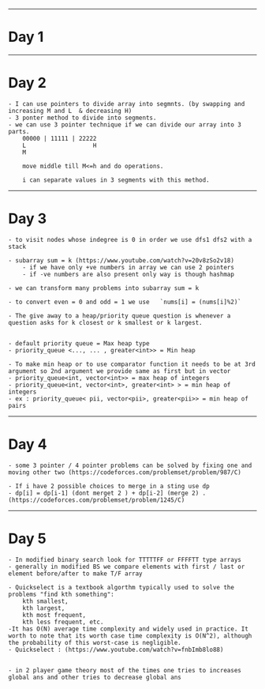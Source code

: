 ***
# Day 1

***
# Day 2

	- I can use pointers to divide array into segmnts. (by swapping and increasing M and L  & decreasing H)
	- 3 ponter method to divide into segments.
	- we can use 3 pointer technique if we can divide our array into 3 parts.
		00000 | 11111 | 22222
		L					H 
		M

		move middle till M<=h and do operations.

		i can separate values in 3 segments with this method.


*** 
# Day 3

	- to visit nodes whose indegree is 0 in order we use dfs1 dfs2 with a stack 

	- subarray sum = k (https://www.youtube.com/watch?v=20v8zSo2v18)
		- if we have only +ve numbers in array we can use 2 pointers
		- if -ve numbers are also present only way is though hashmap
	
	- we can transform many problems into subarray sum = k

	- to convert even = 0 and odd = 1 we use   `nums[i] = (nums[i]%2)`

	- The give away to a heap/priority queue question is whenever a question asks for k closest or k smallest or k largest.

	
	- default priority queue = Max heap type
	- priority_queue <..., ... , greater<int>> = Min heap

	- To make min heap or to use comparator function it needs to be at 3rd argument so 2nd argument we provide same as first but in vector
	- priority_queue<int, vector<int>> = max heap of integers
	- priority_queue<int, vector<int>, greater<int> > = min heap of integers
	- ex : priority_queue< pii, vector<pii>, greater<pii>> = min heap of pairs


*** 
# Day 4

	- some 3 pointer / 4 pointer problems can be solved by fixing one and moving other two (https://codeforces.com/problemset/problem/987/C)

	- If i have 2 possible choices to merge in a sting use dp
	- dp[i] = dp[i-1] (dont merget 2 ) + dp[i-2] (merge 2) .   (https://codeforces.com/problemset/problem/1245/C)


***
# Day 5

	- In modified binary search look for TTTTTFF or FFFFTT type arrays
	- generally in modified BS we compare elements with first / last or element before/after to make T/F array

	- Quickselect is a textbook algorthm typically used to solve the problems "find kth something":
		kth smallest,
		kth largest,
		kth most frequent,
		kth less frequent, etc.
	-It has O(N) average time complexity and widely used in practice. It worth to note that its worth case time complexity is O(N^2), although the probability of this worst-case is negligible.
	- Quickselect : (https://www.youtube.com/watch?v=fnbImb8lo88)


	- in 2 player game theory most of the times one tries to increases global ans and other tries to decrease global ans


